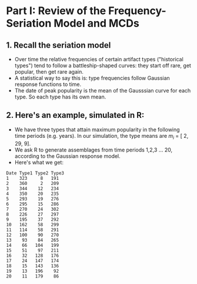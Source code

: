 # Part I: Review of the Frequency-Seriation Model and MCDs 

## 1. Recall the seriation model
- Over time the relative frequencies of  certain artifact types ("historical types") tend to follow a battleship-shaped curves: they start off rare, get popular, then get rare again.
- A statistical way to say this is: type frequencies follow Gaussian response functions to time.
- The date of peak popularity is the mean of the Gausssian curve for each type. So each type has its own mean.

## 2. Here's an example, simulated in R: 
- We have three types that attain maximum popularity in the following time periods (e.g. years). In our simulation, the type means are 
 *m<sub>i</sub>* = [ 2, 29, 9]. 
- We ask R to generate assemblages from time periods 1,2,3 … 20, according to the Gaussian response model.
- Here's what we get: 
```
Date Type1 Type2 Type3
1    323     8   191
2    360     2   209
3    344    12   234
4    350    20   235
5    293    19   276
6    295    15   286
7    270    24   302
8    226    27   297
9    195    37   292
10   162    58   299
11   114    58   291
12   100    90   270
13    93    84   265
14    66   104   199
15    51    97   211
16    32   128   176
17    24   147   174
18    15   143   136
19    13   196    92
20    11   179    86
```
